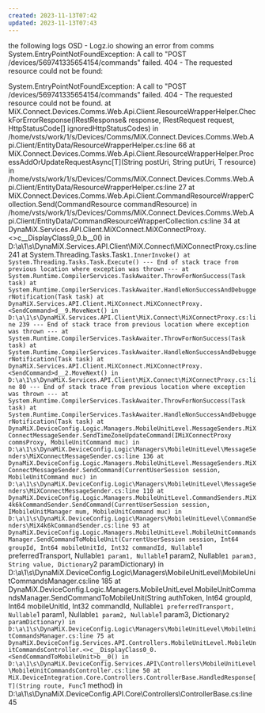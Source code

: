 ```yaml
---
created: 2023-11-13T07:42
updated: 2023-11-13T07:43
---
```

 the following logs OSD - Logz.io showing an error from comms System.EntryPointNotFoundException: A call to "POST /devices/569741335654154/commands" failed. 404 - The requested resource could not be found:



System.EntryPointNotFoundException: A call to "POST /devices/569741335654154/commands" failed. 404 - The requested resource could not be found.
   at MiX.Connect.Devices.Comms.Web.Api.Client.ResourceWrapperHelper.CheckForErrorResponse(IRestResponse& response, IRestRequest request, HttpStatusCode[] ignoredHttpStatusCodes) in /home/vsts/work/1/s/Devices/Comms/MiX.Connect.Devices.Comms.Web.Api.Client/EntityData/ResourceWrapperHelper.cs:line 66
   at MiX.Connect.Devices.Comms.Web.Api.Client.ResourceWrapperHelper.ProcessAddOrUpdateRequestAsync[T](String postUri, String putUri, T resource) in /home/vsts/work/1/s/Devices/Comms/MiX.Connect.Devices.Comms.Web.Api.Client/EntityData/ResourceWrapperHelper.cs:line 27
   at MiX.Connect.Devices.Comms.Web.Api.Client.CommandResourceWrapperCollection.Send(CommandResource commandResource) in /home/vsts/work/1/s/Devices/Comms/MiX.Connect.Devices.Comms.Web.Api.Client/EntityData/CommandResourceWrapperCollection.cs:line 34
   at DynaMiX.Services.API.Client.MiXConnect.MiXConnectProxy.<>c__DisplayClass9_0.<SendCommand>b__0() in D:\a\1\s\DynaMiX.Services.API.Client\MiX.Connect\MiXConnectProxy.cs:line 241
   at System.Threading.Tasks.Task`1.InnerInvoke()
   at System.Threading.Tasks.Task.Execute()
--- End of stack trace from previous location where exception was thrown ---
   at System.Runtime.CompilerServices.TaskAwaiter.ThrowForNonSuccess(Task task)
   at System.Runtime.CompilerServices.TaskAwaiter.HandleNonSuccessAndDebuggerNotification(Task task)
   at DynaMiX.Services.API.Client.MiXConnect.MiXConnectProxy.<SendCommand>d__9.MoveNext() in D:\a\1\s\DynaMiX.Services.API.Client\MiX.Connect\MiXConnectProxy.cs:line 239
--- End of stack trace from previous location where exception was thrown ---
   at System.Runtime.CompilerServices.TaskAwaiter.ThrowForNonSuccess(Task task)
   at System.Runtime.CompilerServices.TaskAwaiter.HandleNonSuccessAndDebuggerNotification(Task task)
   at DynaMiX.Services.API.Client.MiXConnect.MiXConnectProxy.<SendCommand>d__2.MoveNext() in D:\a\1\s\DynaMiX.Services.API.Client\MiX.Connect\MiXConnectProxy.cs:line 80
--- End of stack trace from previous location where exception was thrown ---
   at System.Runtime.CompilerServices.TaskAwaiter.ThrowForNonSuccess(Task task)
   at System.Runtime.CompilerServices.TaskAwaiter.HandleNonSuccessAndDebuggerNotification(Task task)
   at DynaMiX.DeviceConfig.Logic.Managers.MobileUnitLevel.MessageSenders.MiXConnectMessageSender.SendTimeZoneUpdateCommand(IMiXConnectProxy commsProxy, MobileUnitCommand muc) in D:\a\1\s\DynaMiX.DeviceConfig.Logic\Managers\MobileUnitLevel\MessageSenders\MiXConnectMessageSender.cs:line 136
   at DynaMiX.DeviceConfig.Logic.Managers.MobileUnitLevel.MessageSenders.MiXConnectMessageSender.SendCommand(CurrentUserSession session, MobileUnitCommand muc) in D:\a\1\s\DynaMiX.DeviceConfig.Logic\Managers\MobileUnitLevel\MessageSenders\MiXConnectMessageSender.cs:line 110
   at DynaMiX.DeviceConfig.Logic.Managers.MobileUnitLevel.CommandSenders.MiX4k6kCommandSender.SendCommand(CurrentUserSession session, IMobileUnitManager mum, MobileUnitCommand muc) in D:\a\1\s\DynaMiX.DeviceConfig.Logic\Managers\MobileUnitLevel\CommandSenders\MiX4k6kCommandSender.cs:line 93
   at DynaMiX.DeviceConfig.Logic.Managers.MobileUnitLevel.MobileUnitCommandsManager.SendCommandToMobileUnit(CurrentUserSession session, Int64 groupId, Int64 mobileUnitId, Int32 commandId, Nullable`1 preferredTransport, Nullable`1 param1, Nullable`1 param2, Nullable`1 param3, String value, Dictionary`2 paramDictionary) in D:\a\1\s\DynaMiX.DeviceConfig.Logic\Managers\MobileUnitLevel\MobileUnitCommandsManager.cs:line 185
   at DynaMiX.DeviceConfig.Logic.Managers.MobileUnitLevel.MobileUnitCommandsManager.SendCommandToMobileUnit(String authToken, Int64 groupId, Int64 mobileUnitId, Int32 commandId, Nullable`1 preferredTransport, Nullable`1 param1, Nullable`1 param2, Nullable`1 param3, Dictionary`2 paramDictionary) in D:\a\1\s\DynaMiX.DeviceConfig.Logic\Managers\MobileUnitLevel\MobileUnitCommandsManager.cs:line 75
   at DynaMiX.DeviceConfig.Services.API.Controllers.MobileUnitLevel.MobileUnitCommandsController.<>c__DisplayClass0_0.<SendCommandToMobileUnit>b__0() in D:\a\1\s\DynaMiX.DeviceConfig.Services.API\Controllers\MobileUnitLevel\MobileUnitCommandsController.cs:line 50
   at MiX.DeviceIntegration.Core.Controllers.ControllerBase.HandledResponse[T](String route, Func`1 method) in D:\a\1\s\DynaMiX.DeviceConfig.API.Core\Controllers\ControllerBase.cs:line 45
